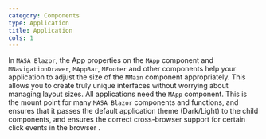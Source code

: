 ```yaml
---
category: Components
type: Application
title: Application
cols: 1
---
```


In `MASA Blazor`, the App properties on the `MApp` component and `MNavigationDrawer`, `MAppBar`, `MFooter` and other components help your application to adjust the size of the `MMain` component appropriately. This allows you to create truly unique interfaces without worrying about managing layout sizes. All applications need the `MApp` component. This is the mount point for many `MASA Blazor` components and functions, and ensures that it passes the default application theme (Dark/Light) to the child components, and ensures the correct cross-browser support for certain click events in the browser .